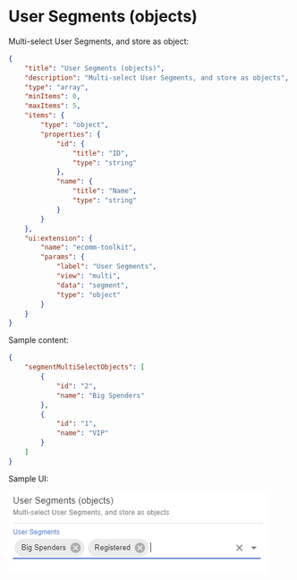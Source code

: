 # User Segments (objects)

Multi-select User Segments, and store as object:

```json
{
	"title": "User Segments (objects)",
	"description": "Multi-select User Segments, and store as objects",
	"type": "array",
	"minItems": 0,
	"maxItems": 5,
	"items": {
		"type": "object",
		"properties": {
			"id": {
				"title": "ID",
				"type": "string"
			},
			"name": {
				"title": "Name",
				"type": "string"
			}
		}
	},
	"ui:extension": {
		"name": "ecomm-toolkit",
		"params": {
			"label": "User Segments",
			"view": "multi",
			"data": "segment",
			"type": "object"
		}
	}
}
```

Sample content:

```json
{
	"segmentMultiSelectObjects": [
		{
			"id": "2",
			"name": "Big Spenders"
		},
		{
			"id": "1",
			"name": "VIP"
		}
	]
}
```

Sample UI:

![Sample UI](../../media/user-segment-objects.png)
